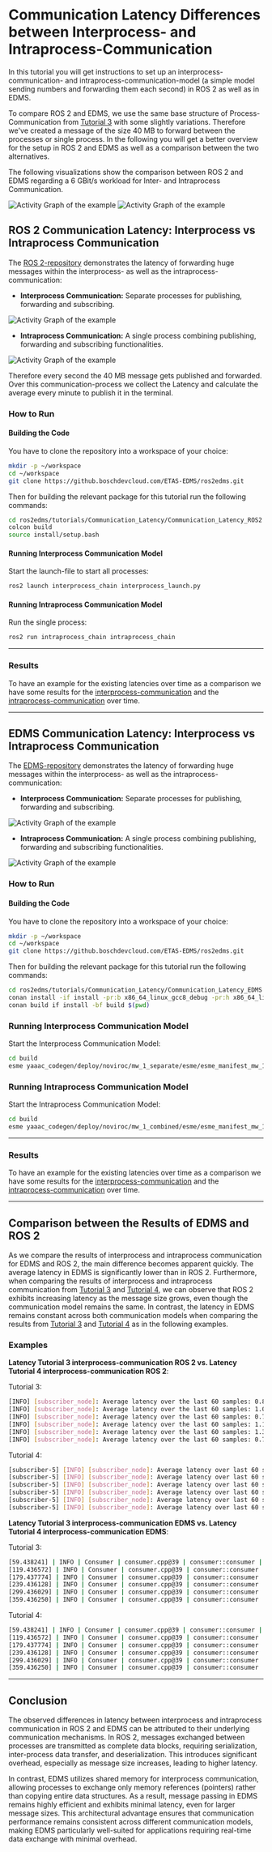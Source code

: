 # Communication Latency Differences between Interprocess- and Intraprocess-Communication

In this tutorial you will get instructions to set up an interprocess-communication- and intraprocess-communication-model (a simple model sending numbers and forwarding them each second) in ROS 2 as well as in EDMS.

To compare ROS 2 and EDMS, we use the same base structure of Process-Communication from [Tutorial 3](../Process_Communication/README.md) with some slightly variations. Therefore we've created a message of the size 40 MB to forward between the processes or single process. In the following you will get a better overview for the setup in ROS 2 and EDMS as well as a comparison between the two alternatives.

The following visualizations show the comparison between ROS 2 and EDMS regarding a 6 GBit/s workload for Inter- and Intraprocess Communication.

![Activity Graph of the example](./res_readme/Latency_Comparison_Inter_6GBs.png)
![Activity Graph of the example](./res_readme/Latency_Comparison_Intra_6GBs.png)

## ROS 2 Communication Latency: Interprocess vs Intraprocess Communication

The [ROS 2-repository](Communication_Latency_ROS2/) demonstrates the latency of forwarding huge messages within the interprocess- as well as the intraprocess-communication:

- **Interprocess Communication:** Separate processes for publishing, forwarding and subscribing.

![Activity Graph of the example](./res_readme/Interprocess_Communication_rosgraph.png)

- **Intraprocess Communication:** A single process combining publishing, forwarding and subscribing functionalities.

![Activity Graph of the example](./res_readme/Intraprocess_Communication_rosgraph.png)

Therefore every second the 40 MB message gets published and forwarded. Over this communication-process we collect the Latency and calculate the average every minute to publish it in the terminal.

### How to Run

#### Building the Code

You have to clone the repository into a workspace of your choice:

```bash
mkdir -p ~/workspace
cd ~/workspace
git clone https://github.boschdevcloud.com/ETAS-EDMS/ros2edms.git
```

Then for building the relevant package for this tutorial run the following commands:

```bash
cd ros2edms/tutorials/Communication_Latency/Communication_Latency_ROS2
colcon build
source install/setup.bash
```

#### Running Interprocess Communication Model

Start the launch-file to start all processes:

```bash
ros2 launch interprocess_chain interprocess_launch.py
```

#### Running Intraprocess Communication Model

Run the single process:

```bash
ros2 run intraprocess_chain intraprocess_chain
```

---

### Results

To have an example for the existing latencies over time as a comparison we have some results for the [interprocess-communication](Communication_Latency_ROS2/Results_ROS2_interprocess.txt) and the [intraprocess-communication](Communication_Latency_ROS2/Results_ROS2_intraprocess.txt) over time.

---

## EDMS Communication Latency: Interprocess vs Intraprocess Communication

The [EDMS-repository](Communication_Latency_EDMS/) demonstrates the latency of forwarding huge messages within the interprocess- as well as the intraprocess-communication:

- **Interprocess Communication:** Separate processes for publishing, forwarding and subscribing.

![Activity Graph of the example](./res_readme/Interprocess_Communication.png)

- **Intraprocess Communication:** A single process combining publishing, forwarding and subscribing functionalities.

![Activity Graph of the example](./res_readme/Intraprocess_Communication.png)

### How to Run

#### Building the Code

You have to clone the repository into a workspace of your choice:

```bash
mkdir -p ~/workspace
cd ~/workspace
git clone https://github.boschdevcloud.com/ETAS-EDMS/ros2edms.git
```

Then for building the relevant package for this tutorial run the following commands:

```bash
cd ros2edms/tutorials/Communication_Latency/Communication_Latency_EDMS
conan install -if install -pr:b x86_64_linux_gcc8_debug -pr:h x86_64_linux_gcc8_debug $(pwd)
conan build if install -bf build $(pwd)
```

### Running Interprocess Communication Model

Start the Interprocess Communication Model:

```bash
cd build
esme yaaac_codegen/deploy/noviroc/mw_1_separate/esme/esme_manifest_mw_1_separate.json -1
```

### Running Intraprocess Communication Model

Start the Intraprocess Communication Model:

```bash
cd build
esme yaaac_codegen/deploy/noviroc/mw_1_combined/esme/esme_manifest_mw_1_combined.json -1
```

---

### Results

To have an example for the existing latencies over time as a comparison we have some results for the [interprocess-communication](Communication_Latency_EDMS/Results_EDMS_interprocess.txt) and the [intraprocess-communication](Communication_Latency_EDMS/Results_EDMS_intraprocess.txt) over time.

---

## Comparison between the Results of EDMS and ROS 2

As we compare the results of interprocess and intraprocess communication for EDMS and ROS 2, the main difference becomes apparent quickly. The average latency in EDMS is significantly lower than in ROS 2. Furthermore, when comparing the results of interprocess and intraprocess communication from [Tutorial 3](../Process_Communication/README.md) and [Tutorial 4](README.md), we can observe that ROS 2 exhibits increasing latency as the message size grows, even though the communication model remains the same. In contrast, the latency in EDMS remains constant across both communication models when comparing the results from [Tutorial 3](../Process_Communication/README.md) and [Tutorial 4](README.md) as in the following examples.

### Examples

**Latency Tutorial 3 interprocess-communication ROS 2 vs. Latency Tutorial 4 interprocess-communication ROS 2**:

Tutorial 3:

```bash
[INFO] [subscriber_node]: Average latency over the last 60 samples: 0.89 ms
[INFO] [subscriber_node]: Average latency over the last 60 samples: 1.02 ms
[INFO] [subscriber_node]: Average latency over the last 60 samples: 0.75 ms
[INFO] [subscriber_node]: Average latency over the last 60 samples: 1.13 ms
[INFO] [subscriber_node]: Average latency over the last 60 samples: 1.31 ms
[INFO] [subscriber_node]: Average latency over the last 60 samples: 0.79 ms
```

Tutorial 4:

```bash
[subscriber-5] [INFO] [subscriber_node]: Average latency over last 60 samples: 24.12 ms
[subscriber-5] [INFO] [subscriber_node]: Average latency over last 60 samples: 15.83 ms
[subscriber-5] [INFO] [subscriber_node]: Average latency over last 60 samples: 16.94 ms
[subscriber-5] [INFO] [subscriber_node]: Average latency over last 60 samples: 24.86 ms
[subscriber-5] [INFO] [subscriber_node]: Average latency over last 60 samples: 27.67 ms
[subscriber-5] [INFO] [subscriber_node]: Average latency over last 60 samples: 22.18 ms
```

**Latency Tutorial 3 interprocess-communication EDMS vs. Latency Tutorial 4 interprocess-communication EDMS**:

Tutorial 3:

```bash
[59.438241] | INFO | Consumer | consumer.cpp@39 | consumer::consumer | Average latency over last 60 samples: 1.28 ms
[119.436572] | INFO | Consumer | consumer.cpp@39 | consumer::consumer | Average latency over last 60 samples: 1.37 ms
[179.437774] | INFO | Consumer | consumer.cpp@39 | consumer::consumer | Average latency over last 60 samples: 1.26 ms
[239.436128] | INFO | Consumer | consumer.cpp@39 | consumer::consumer | Average latency over last 60 samples: 1.30 ms
[299.436029] | INFO | Consumer | consumer.cpp@39 | consumer::consumer | Average latency over last 60 samples: 1.36 ms
[359.436250] | INFO | Consumer | consumer.cpp@39 | consumer::consumer | Average latency over last 60 samples: 1.35 ms
```

Tutorial 4:

```bash
[59.438241] | INFO | Consumer | consumer.cpp@39 | consumer::consumer | Average latency over last 60 samples: 1.28 ms
[119.436572] | INFO | Consumer | consumer.cpp@39 | consumer::consumer | Average latency over last 60 samples: 1.37 ms
[179.437774] | INFO | Consumer | consumer.cpp@39 | consumer::consumer | Average latency over last 60 samples: 1.26 ms
[239.436128] | INFO | Consumer | consumer.cpp@39 | consumer::consumer | Average latency over last 60 samples: 1.30 ms
[299.436029] | INFO | Consumer | consumer.cpp@39 | consumer::consumer | Average latency over last 60 samples: 1.36 ms
[359.436250] | INFO | Consumer | consumer.cpp@39 | consumer::consumer | Average latency over last 60 samples: 1.35 ms
```

---

## Conclusion

The observed differences in latency between interprocess and intraprocess communication in ROS 2 and EDMS can be attributed to their underlying communication mechanisms. In ROS 2, messages exchanged between processes are transmitted as complete data blocks, requiring serialization, inter-process data transfer, and deserialization. This introduces significant overhead, especially as message size increases, leading to higher latency.

In contrast, EDMS utilizes shared memory for interprocess communication, allowing processes to exchange only memory references (pointers) rather than copying entire data structures. As a result, message passing in EDMS remains highly efficient and exhibits minimal latency, even for larger message sizes. This architectural advantage ensures that communication performance remains consistent across different communication models, making EDMS particularly well-suited for applications requiring real-time data exchange with minimal overhead.
